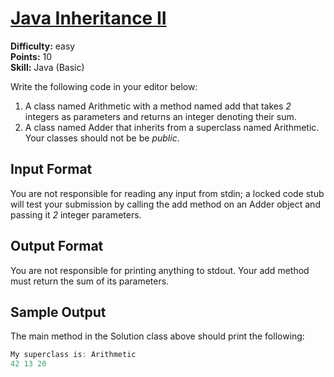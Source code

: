 # [Java Inheritance II](https://www.hackerrank.com/challenges/java-inheritance-2/problem)

**Difficulty:** easy
</br>**Points:** 10
</br>**Skill:** Java (Basic)

Write the following code in your editor below:
1. A class named Arithmetic with a method named add that takes _2_ integers as parameters and returns an integer denoting their sum.
2. A class named Adder that inherits from a superclass named Arithmetic.
Your classes should not be be _public_.

## Input Format

You are not responsible for reading any input from stdin; a locked code stub will test your submission by calling the add method on an Adder object and passing it _2_ integer parameters.

## Output Format

You are not responsible for printing anything to stdout. Your add method must return the sum of its parameters.

## Sample Output

The main method in the Solution class above should print the following:
````java
My superclass is: Arithmetic
42 13 20
````
